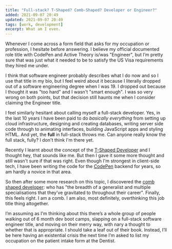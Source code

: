 ```yaml
---
title: "Full-stack? T-Shaped? Comb-Shaped? Developer or Engineer?"
added: 2021-09-07 20:49
updated: 2021-09-07 20:49
tags: [work, development]
excerpt: What am I even.
---
```


Whenever I come across a form field that asks for my occupation or profession, I hesitate before answering. I believe my official documented role title with CodePen and Active Theory is/was "Engineer", but I’m pretty sure that was just what it needed to be to satisfy the US Visa requirements they hired me under.

I think that software engineer probably describes what I do now and so I use that title in my bio, but I feel weird about it because I literally dropped out of a software engineering degree when I was 19. I dropped out because I thought it was "too hard" and I wasn't "smart enough". I was so very wrong on both points, but that decision still haunts me when I consider claiming the Engineer title.

I feel similarly hesitant about calling myself a full-stack developer. Yes, in the last 10 years I have been paid to do *basically everything* from setting up cloud infrastructure, designing and creating databases, writing server side code through to animating interfaces, building JavaScript apps and styling HTML. And yet, the **full** in full-stack throws me. Can anyone really know the full stack, fully? I don't think I'm there yet.

Recently I learnt about the concept of the [T-Shaped Developer](https://letslearnabout.net/blog/what-it-is-a-t-shaped-developer-and-why-you-should-be-one/) and I thought hey, that sounds like me. But then I gave it some more thought and still wasn't sure if that was right. Even though I'm strongest in client-side tech, I have been writing the code for the [CodePen](https://codepen.io) backend for years, so am hardly a novice in that area. 

So then after some more research on this topic, I discovered the [comb shaped developer](https://killalldefects.com/2020/02/22/specializing-vs-generalizing-careers/): who has "the breadth of a generalist and multiple specialisations that they’ve gravitated to throughout their career". Finally, this feels right. I am a comb. I am also, most definitely, overthinking this job title thing altogether. 

I’m assuming as I'm thinking about this there’s a whole group of people walking out of 6 month dev boot camps, slapping on a full-stack software engineer title, and moving on their merry way, with nary a thought to whether that is appropriate. I should take a leaf out of their book. Instead, I’ll be here having an existential crisis the next time I’m asked to list my occupation on the patient intake form at the Dentist.

